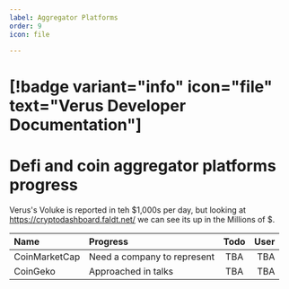```yaml
---
label: Aggregator Platforms
order: 9
icon: file

---
```

# [!badge variant="info" icon="file" text="Verus Developer Documentation"] 

# Defi and coin aggregator platforms progress

Verus's Voluke is reported in teh $1,000s per day, but looking at
https://cryptodashboard.faldt.net/ we can see its up in the Millions of $.


Name   | Progress | Todo  |  User
:---   | :--- |:---: | ---:
CoinMarketCap | Need a company to represent  | TBA |TBA
CoinGeko | Approached in talks | TBA | TBA
